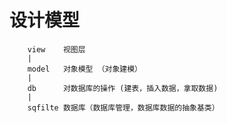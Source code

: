 # 设计模型

        
        
        
        view    视图层     
        |
        model   对象模型 （对象建模）
        | 
        db      对数据库的操作 (建表，插入数据，拿取数据)
        |   
        sqfilte 数据库（数据库管理，数据库数据的抽象基类）
